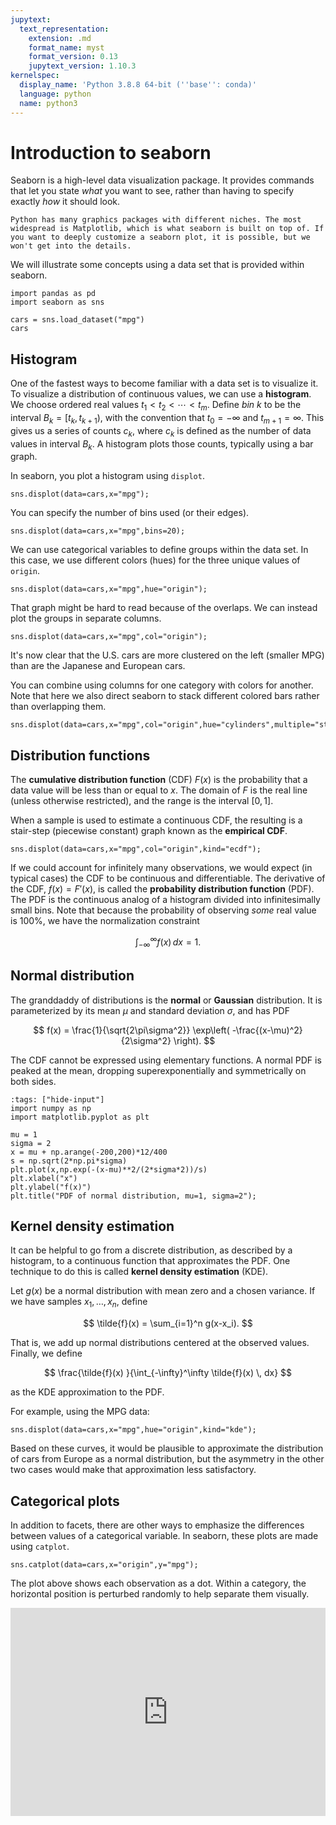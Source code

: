 ```yaml
---
jupytext:
  text_representation:
    extension: .md
    format_name: myst
    format_version: 0.13
    jupytext_version: 1.10.3
kernelspec:
  display_name: 'Python 3.8.8 64-bit (''base'': conda)'
  language: python
  name: python3
---
```

# Introduction to seaborn

Seaborn is a high-level data visualization package. It provides commands that let you state *what* you want to see, rather than having to specify exactly *how* it should look.

```{note}
Python has many graphics packages with different niches. The most widespread is Matplotlib, which is what seaborn is built on top of. If you want to deeply customize a seaborn plot, it is possible, but we won't get into the details.
```

We will illustrate some concepts using a data set that is provided within seaborn.

```{code-cell} ipython3
import pandas as pd
import seaborn as sns

cars = sns.load_dataset("mpg")
cars
```

## Histogram

One of the fastest ways to become familiar with a data set is to visualize it. To visualize a distribution of continuous values, we can use a **histogram**. We choose ordered real values $t_1 < t_2 < \cdots < t_m$. Define *bin* $k$ to be the interval $B_k=[t_k,t_{k+1})$, with the convention that $t_0=-\infty$ and $t_{m+1}=\infty$. This gives us a series of counts $c_k$, where $c_k$ is defined as the number of data values in interval $B_k$. A histogram plots those counts, typically using a bar graph.

In seaborn, you plot a histogram using `displot`.

```{code-cell}
sns.displot(data=cars,x="mpg");
```

You can specify the number of bins used (or their edges).

```{code-cell}
sns.displot(data=cars,x="mpg",bins=20);
```

We can use categorical variables to define groups within the data set. In this case, we use different colors (hues) for the three unique values of `origin`.

```{code-cell}
sns.displot(data=cars,x="mpg",hue="origin");
```

That graph might be hard to read because of the overlaps. We can instead plot the groups in separate columns.

```{code-cell}
sns.displot(data=cars,x="mpg",col="origin");
```

It's now clear that the U.S. cars are more clustered on the left (smaller MPG) than are the Japanese and European cars.

You can combine using columns for one category with colors for another. Note that here we also direct seaborn to stack different colored bars rather than overlapping them.

```{code-cell}
sns.displot(data=cars,x="mpg",col="origin",hue="cylinders",multiple="stack");
```


## Distribution functions

The **cumulative distribution function** (CDF) $F(x)$ is the probability that a data value will be less than or equal to $x$. The domain of $F$ is the real line (unless otherwise restricted), and the range is the interval $[0,1]$.

When a sample is used to estimate a continuous CDF, the resulting is a stair-step (piecewise constant) graph known as the **empirical CDF**.

```{code-cell}
sns.displot(data=cars,x="mpg",col="origin",kind="ecdf");
```

If we could account for infinitely many observations, we would expect (in typical cases) the CDF to be continuous and differentiable. The derivative of the CDF, $f(x)=F'(x)$, is called the **probability distribution function** (PDF). The PDF is the continuous analog of a histogram divided into infinitesimally small bins. Note that because the probability of observing *some* real value is 100%, we have the normalization constraint

$$
\int_{-\infty}^\infty f(x)\, dx = 1.
$$

## Normal distribution

The granddaddy of distributions is the **normal** or **Gaussian** distribution. It is parameterized by its mean $\mu$ and standard deviation $\sigma$, and has PDF

$$
f(x) = \frac{1}{\sqrt{2\pi\sigma^2}} \exp\left( -\frac{(x-\mu)^2}{2\sigma^2} \right).
$$

The CDF cannot be expressed using elementary functions. A normal PDF is peaked at the mean, dropping superexponentially and symmetrically on both sides.

```{code-cell}
:tags: ["hide-input"]
import numpy as np
import matplotlib.pyplot as plt

mu = 1
sigma = 2
x = mu + np.arange(-200,200)*12/400
s = np.sqrt(2*np.pi*sigma)
plt.plot(x,np.exp(-(x-mu)**2/(2*sigma*2))/s)
plt.xlabel("x")
plt.ylabel("f(x)")
plt.title("PDF of normal distribution, mu=1, sigma=2");
```

## Kernel density estimation

It can be helpful to go from a discrete distribution, as described by a histogram, to a continuous function that approximates the PDF. One technique to do this is called **kernel density estimation** (KDE).

Let $g(x)$ be a normal distribution with mean zero and a chosen variance. If we have samples $x_1,\ldots,x_n$, define

$$
\tilde{f}(x) = \sum_{i=1}^n g(x-x_i).
$$

That is, we add up normal distributions centered at the observed values. Finally, we define

$$
\frac{\tilde{f}(x) }{\int_{-\infty}^\infty \tilde{f}(x) \, dx}
$$

as the KDE approximation to the PDF.

For example, using the MPG data:

```{code-cell}
sns.displot(data=cars,x="mpg",hue="origin",kind="kde");
```

Based on these curves, it would be plausible to approximate the distribution of cars from Europe as a normal distribution, but the asymmetry in the other two cases would make that approximation less satisfactory.

## Categorical plots

In addition to facets, there are other ways to emphasize the differences between values of a categorical variable. In seaborn, these plots are made using `catplot`.

```{code-cell}
sns.catplot(data=cars,x="origin",y="mpg");
```

The plot above shows each observation as a dot. Within a category, the horizontal position is perturbed randomly to help separate them visually. 


<div style="max-width:608px"><div style="position:relative;padding-bottom:66.118421052632%"><iframe id="kaltura_player" src="https://cdnapisec.kaltura.com/p/2358381/sp/235838100/embedIframeJs/uiconf_id/43030021/partner_id/2358381?iframeembed=true&playerId=kaltura_player&entry_id=1_qjjy09vb&flashvars[streamerType]=auto&amp;flashvars[localizationCode]=en&amp;flashvars[leadWithHTML5]=true&amp;flashvars[sideBarContainer.plugin]=true&amp;flashvars[sideBarContainer.position]=left&amp;flashvars[sideBarContainer.clickToClose]=true&amp;flashvars[chapters.plugin]=true&amp;flashvars[chapters.layout]=vertical&amp;flashvars[chapters.thumbnailRotator]=false&amp;flashvars[streamSelector.plugin]=true&amp;flashvars[EmbedPlayer.SpinnerTarget]=videoHolder&amp;flashvars[dualScreen.plugin]=true&amp;flashvars[Kaltura.addCrossoriginToIframe]=true&amp;&wid=1_js2uame2" width="608" height="402" allowfullscreen webkitallowfullscreen mozAllowFullScreen allow="autoplay *; fullscreen *; encrypted-media *" sandbox="allow-forms allow-same-origin allow-scripts allow-top-navigation allow-pointer-lock allow-popups allow-modals allow-orientation-lock allow-popups-to-escape-sandbox allow-presentation allow-top-navigation-by-user-activation" frameborder="0" title="Kaltura Player" style="position:absolute;top:0;left:0;width:100%;height:100%"></iframe></div></div>